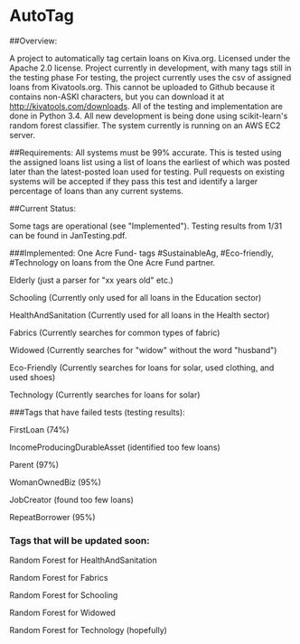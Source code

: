 # AutoTag

##Overview:

A project to automatically tag certain loans on Kiva.org.
Licensed under the Apache 2.0 license. 
Project currently in development, with many tags still in the testing phase
For testing, the project currently uses the csv of assigned loans from Kivatools.org. This cannot be uploaded to Github because it contains non-ASKI characters, but you can download it at http://kivatools.com/downloads. 
All of the testing and implementation are done in Python 3.4.
All new development is being done using scikit-learn's random forest classifier.
The system currently is running on an AWS EC2 server.

##Requirements:
All systems must be 99% accurate. This is tested using the assigned loans list using a list of loans the earliest of which was posted later than the latest-posted loan used for testing.
Pull requests on existing systems will be accepted if they pass this test and identify a larger percentage of loans than any current systems.

##Current Status:

Some tags are operational (see "Implemented"). Testing results from 1/31 can be found in JanTesting.pdf.

###Implemented:
One Acre Fund- tags #SustainableAg, #Eco-friendly, #Technology on loans from the One Acre Fund partner.

Elderly (just a parser for "xx years old" etc.)

Schooling (Currently only used for all loans in the Education sector)

HealthAndSanitation (Currently used for all loans in the Health sector)

Fabrics (Currently searches for common types of fabric)

Widowed (Currently searches for "widow" without the word "husband")

Eco-Friendly (Currently searches for loans for solar, used clothing, and used shoes)

Technology (Currently searches for loans for solar)

###Tags that have failed tests (testing results):

FirstLoan (74%)

IncomeProducingDurableAsset (identified too few loans)

Parent (97%)

WomanOwnedBiz (95%)

JobCreator (found too few loans)

RepeatBorrower (95%)

### Tags that will be updated soon:

Random Forest for HealthAndSanitation

Random Forest for Fabrics

Random Forest for Schooling

Random Forest for Widowed

Random Forest for Technology (hopefully)
